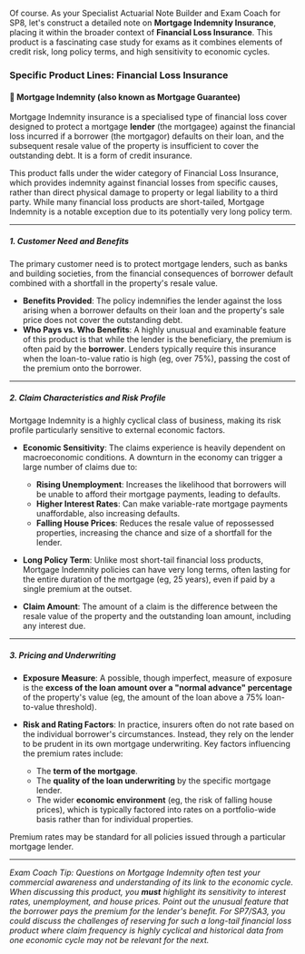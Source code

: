 Of course. As your Specialist Actuarial Note Builder and Exam Coach for SP8, let's construct a detailed note on **Mortgage Indemnity Insurance**, placing it within the broader context of **Financial Loss Insurance**. This product is a fascinating case study for exams as it combines elements of credit risk, long policy terms, and high sensitivity to economic cycles.

### **Specific Product Lines: Financial Loss Insurance**

#### **🔸 Mortgage Indemnity (also known as Mortgage Guarantee)**

Mortgage Indemnity insurance is a specialised type of financial loss cover designed to protect a mortgage **lender** (the mortgagee) against the financial loss incurred if a borrower (the mortgagor) defaults on their loan, and the subsequent resale value of the property is insufficient to cover the outstanding debt. It is a form of credit insurance.

This product falls under the wider category of Financial Loss Insurance, which provides indemnity against financial losses from specific causes, rather than direct physical damage to property or legal liability to a third party. While many financial loss products are short-tailed, Mortgage Indemnity is a notable exception due to its potentially very long policy term.

---

##### **1\. Customer Need and Benefits**

The primary customer need is to protect mortgage lenders, such as banks and building societies, from the financial consequences of borrower default combined with a shortfall in the property's resale value.

* **Benefits Provided**: The policy indemnifies the lender against the loss arising when a borrower defaults on their loan and the property's sale price does not cover the outstanding debt.  
* **Who Pays vs. Who Benefits**: A highly unusual and examinable feature of this product is that while the lender is the beneficiary, the premium is often paid by the **borrower**. Lenders typically require this insurance when the loan-to-value ratio is high (eg, over 75%), passing the cost of the premium onto the borrower.

---

##### **2\. Claim Characteristics and Risk Profile**

Mortgage Indemnity is a highly cyclical class of business, making its risk profile particularly sensitive to external economic factors.

* **Economic Sensitivity**: The claims experience is heavily dependent on macroeconomic conditions. A downturn in the economy can trigger a large number of claims due to:

  * **Rising Unemployment**: Increases the likelihood that borrowers will be unable to afford their mortgage payments, leading to defaults.  
  * **Higher Interest Rates**: Can make variable-rate mortgage payments unaffordable, also increasing defaults.  
  * **Falling House Prices**: Reduces the resale value of repossessed properties, increasing the chance and size of a shortfall for the lender.  
* **Long Policy Term**: Unlike most short-tail financial loss products, Mortgage Indemnity policies can have very long terms, often lasting for the entire duration of the mortgage (eg, 25 years), even if paid by a single premium at the outset.

* **Claim Amount**: The amount of a claim is the difference between the resale value of the property and the outstanding loan amount, including any interest due.

---

##### **3\. Pricing and Underwriting**

* **Exposure Measure**: A possible, though imperfect, measure of exposure is the **excess of the loan amount over a "normal advance" percentage** of the property's value (eg, the amount of the loan above a 75% loan-to-value threshold).

* **Risk and Rating Factors**: In practice, insurers often do not rate based on the individual borrower's circumstances. Instead, they rely on the lender to be prudent in its own mortgage underwriting. Key factors influencing the premium rates include:

  * The **term of the mortgage**.  
  * The **quality of the loan underwriting** by the specific mortgage lender.  
  * The wider **economic environment** (eg, the risk of falling house prices), which is typically factored into rates on a portfolio-wide basis rather than for individual properties.

Premium rates may be standard for all policies issued through a particular mortgage lender.

---

*Exam Coach Tip: Questions on Mortgage Indemnity often test your commercial awareness and understanding of its link to the economic cycle. When discussing this product, you **must** highlight its sensitivity to interest rates, unemployment, and house prices. Point out the unusual feature that the borrower pays the premium for the lender's benefit. For SP7/SA3, you could discuss the challenges of reserving for such a long-tail financial loss product where claim frequency is highly cyclical and historical data from one economic cycle may not be relevant for the next.*

